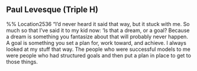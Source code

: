 ## Paul Levesque (Triple H) 
%% Location2536 
“I’d never heard it said that way, but it stuck with me. So much so that I’ve said it to my kid now: ‘Is that a dream, or a goal? Because a dream is something you fantasize about that will probably never happen. A goal is something you set a plan for, work toward, and achieve. I always looked at my stuff that way. The people who were successful models to me were people who had structured goals and then put a plan in place to get to those things. 